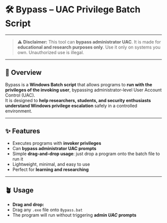 # 🛠️ Bypass – UAC Privilege Batch Script

---

> ⚠️ **Disclaimer:** This tool can **bypass administrator UAC**. It is made for **educational and research purposes only**. Use it only on systems you own. Unauthorized use is illegal.

---

## 🎯 Overview

Bypass is a **Windows Batch script** that allows programs to **run with the privileges of the invoking user**, bypassing administrator-level User Account Control (UAC).  
It is designed to **help researchers, students, and security enthusiasts understand Windows privilege escalation** safely in a controlled environment.

---

## ✨ Features

- Executes programs with **invoker privileges**  
- Can **bypass administrator UAC prompts**  
- Simple **drag-and-drop usage**: just drop a program onto the batch file to run it  
- Lightweight, minimal, and easy to use  
- Perfect for **learning and researching**

---

## 🪴 Usage

- **Drag and drop:**  
- Drag any `.exe` file onto `Bypass.bat`  
- The program will run without triggering **admin *UAC* prompts**


